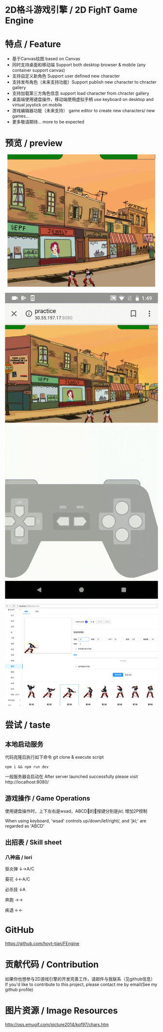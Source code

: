 # 2D格斗游戏引擎 / 2D FighT Game Engine

# 特点 / Feature
* 基于Canvas绘图 based on Canvas
* 同时支持桌面和移动端 Support both desktop browser & mobile (any container support canvas)
* 支持自定义新角色 Support user defined new character
* 支持发布角色（未来支持功能）Support publish new character to chracter gallery
* 支持加载第三方角色信息 support load character from chracter gallery
* 桌面端使用键盘操作，移动端使用虚拟手柄 use keyboard on desktop and virtual joystick on mobile
* 游戏编辑器功能（未来支持） game editor to create new characters/ new games...
* 更多敬请期待... more to be expected

# 预览 / preview
![桌面静态效果 Desktop Static Screenshoot](screenshoots/desktop.jpg)

![移动端动态效果 Mobile Gif Screenrecord](screenshoots/mobile.gif)

![游戏编辑器 Game Editor](screenshoots/editor.png)


# 尝试 / taste
## 本地启动服务

代码克隆后执行如下命令 git clone & execute script
```
npm i && npm run dev
```
一般服务器会启动在 After server launched successfully please visit http://localhost:8080/

## 游戏操作 / Game Operations
使用键盘操作时，上下左右是wsad，ABCD的按键分别是jkl;
增加2P控制

When using keyboard, 'wsad' controls up/down/lef/right/, and 'jkl;' are regarded as 'ABCD'

## 出招表 / Skill sheet

### 八神庙 / Iori
驱炎弹 ↓→A/C

葵花   ↓←A/C

必杀技  ↓A

奔跑 →→

疾退  ←←

# GitHub
https://github.com/hoyt-tian/FEngine

# 贡献代码 / Contribution
如果你也想参与2D游戏引擎的开发完善工作，请邮件与我联系（见github信息）
If you'd like to contribute to this project, please contact me by email(See my github profile)

# 图片资源 / Image Resources
http://oss.emugif.com/picture2014/kof97/chars.htm